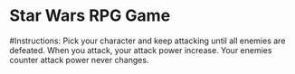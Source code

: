# Star Wars RPG Game

#Instructions:
Pick your character and keep attacking until all enemies are defeated. When you attack, your attack power increase. Your enemies counter attack power never changes.